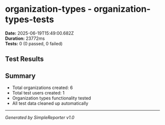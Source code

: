 # organization-types - organization-types-tests

**Date:** 2025-06-19T15:49:00.682Z  
**Duration:** 23772ms  
**Tests:** 0 (0 passed, 0 failed)

## Test Results



## Summary

- Total organizations created: 6
- Total test users created: 1
- Organization types functionality tested
- All test data cleaned up automatically

---
*Generated by SimpleReporter v1.0*
